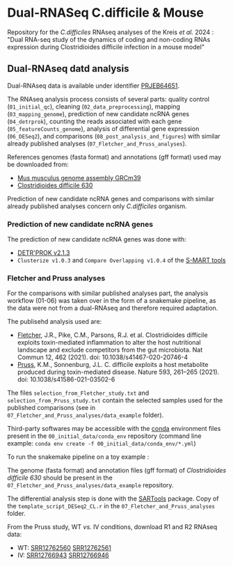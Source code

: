 # Dual-RNASeq C.difficile & Mouse

Repository for the _C.difficiles_ RNAseq analyses of the Kreis _et al._ 2024 : "Dual RNA-seq study of the dynamics of coding and non-coding RNAs expression during Clostridioides difficile infection in a mouse model"

## Dual-RNAseq datd analysis

Dual-RNAseq data is available under identifier [PRJEB64651](https://www.ebi.ac.uk/ena/browser/view/PRJEB64651).

The RNAseq analysis process consists of several parts: quality control (`01_initial_qc`), cleaning (`02_data_preprocessing`), mapping (`03_mapping_genome`), prediction of new candidate ncRNA genes (`04_detrprok`), counting the reads associated with each gene (`05_featureCounts_genome`), analysis of differential gene expression (`06_DESeq2`), and comparisons (`08_post_analysis_and_figures`) with similar already published analyses (`07_Fletcher_and_Pruss_analyses`).

References genomes (fasta format) and annotations (gff format) used may be downloaded from:
- [Mus musculus genome assembly GRCm39](https://www.ncbi.nlm.nih.gov/datasets/genome/GCF_000001635.27)
- [Clostridioides difficile 630](https://www.ncbi.nlm.nih.gov/datasets/genome/GCF_000009205.2)

Prediction of new candidate ncRNA genes and comparisons with similar already published analyses concern only _C.difficiles_ organism.

### Prediction of new candidate ncRNA genes

The prediction of new candidate ncRNA genes was done with:
- [DETR'PROK v2.1.3](http://rssf.i2bc.paris-saclay.fr/Software/detrprok.php)
- `Clusterize v1.0.3` and `Compare Overlapping v1.0.4` of the [S-MART tools](https://urgi.versailles.inrae.fr/Tools/S-Mart)


### Fletcher and Pruss analyses

For the comparisons with similar published analyses part, the analysis workflow (01-06) was taken over in the form of a snakemake pipeline, as the data were not from a dual-RNAseq and therefore required adaptation. 

The publisehd analysis used are:

- [Fletcher](https://doi.org/10.1038/s41467-020-20746-4), J.R., Pike, C.M., Parsons, R.J. et al. Clostridioides difficile exploits toxin-mediated inflammation to alter the host nutritional landscape and exclude competitors from the gut microbiota. Nat Commun 12, 462 (2021). doi: 10.1038/s41467-020-20746-4
- [Pruss](https://doi.org/10.1038/s41586-021-03502-6), K.M., Sonnenburg, J.L. C. difficile exploits a host metabolite produced during toxin-mediated disease. Nature 593, 261–265 (2021). doi: 10.1038/s41586-021-03502-6

The files `selection_from_Fletcher_study.txt` and `selection_from_Pruss_study.txt` contain the selected samples used for the published comparisons (see in `07_Fletcher_and_Pruss_analyses/data_example` folder).

Third-party softwares may be accessible with the [conda](https://docs.conda.io/en/latest/) environment files present in the `00_initial_data/conda_env` repository (command line example: `conda env create -f 00_initial_data/conda_env/*.yml`)

To run the snakemake pipeline on a toy example :

The genome (fasta format) and annotation files (gff format) of _Clostridioides difficile 630_ should be present in the `07_Fletcher_and_Pruss_analyses/data_example` repository.

The differential analysis step is done with the [SARTools](https://github.com/PF2-pasteur-fr/SARTools) package. Copy of the `template_script_DESeq2_CL.r` in the `07_Fletcher_and_Pruss_analyses` folder.

From the Pruss study, WT _vs._ IV conditions, download R1 and R2 RNAseq data:
- WT: [SRR12762560](https://www.ebi.ac.uk/ena/browser/view/SRR12762560) [SRR12762561](https://www.ebi.ac.uk/ena/browser/view/SRR12762561)
- IV: [SRR12766943](https://www.ebi.ac.uk/ena/browser/view/SRR12766943) [SRR12766946](https://www.ebi.ac.uk/ena/browser/view/SRR12766946) 







